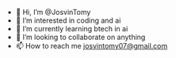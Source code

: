 - 👋 Hi, I’m @JosvinTomy
- 👀 I’m interested in coding and ai
- 🌱 I’m currently learning btech in ai
- 💞️ I’m looking to collaborate on anything
- 📫 How to reach me josvintomy07@gmail.com
 
